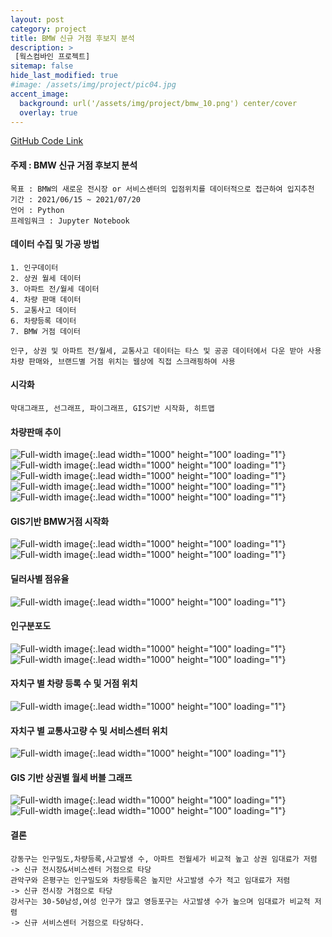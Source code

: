 ```yaml
---
layout: post
category: project
title: BMW 신규 거점 후보지 분석
description: >
 [웍스컴바인 프로젝트]
sitemap: false
hide_last_modified: true
#image: /assets/img/project/pic04.jpg
accent_image: 
  background: url('/assets/img/project/bmw_10.png') center/cover
  overlay: true
---
```

[GitHub Code Link](https://github.com/Kmingx/Acorn-Academy/tree/main/project/01.%EA%B0%9C%EC%9D%B8%ED%94%84%EB%A1%9C%EC%A0%9D%ED%8A%B8)
#### 주제 : BMW 신규 거점 후보지 분석
    목표 : BMW의 새로운 전시장 or 서비스센터의 입점위치를 데이터적으로 접근하여 입지추천 
    기간 : 2021/06/15 ~ 2021/07/20
    언어 : Python
    프레임워크 : Jupyter Notebook

#### 데이터 수집 및 가공 방법
    1. 인구데이터
    2. 상권 월세 데이터
    3. 아파트 전/월세 데이터
    4. 차량 판매 데이터
    5. 교통사고 데이터
    6. 차량등록 데이터
    7. BMW 거점 데이터

    인구, 상권 및 아파트 전/월세, 교통사고 데이터는 타스 및 공공 데이터에서 다운 받아 사용
    차량 판매와, 브랜드별 거점 위치는 웹상에 직접 스크래핑하여 사용

  

#### 시각화
    막대그래프, 선그래프, 파이그래프, GIS기반 시작화, 히트맵

#### 차량판매 추이
![Full-width image](/assets/img/project/bmw_0.png){:.lead width="1000" height="100" loading="1"}
![Full-width image](/assets/img/project/bmw_1.png){:.lead width="1000" height="100" loading="1"}
![Full-width image](/assets/img/project/bmw_2.png){:.lead width="1000" height="100" loading="1"}
![Full-width image](/assets/img/project/bmw_3.png){:.lead width="1000" height="100" loading="1"}
![Full-width image](/assets/img/project/bmw_4.png){:.lead width="1000" height="100" loading="1"}
#### GIS기반  BMW거점 시작화
![Full-width image](/assets/img/project/bmw_5.png){:.lead width="1000" height="100" loading="1"}
![Full-width image](/assets/img/project/bmw_6.png){:.lead width="1000" height="100" loading="1"}
#### 딜러사별 점유율
![Full-width image](/assets/img/project/bmw_7.png){:.lead width="1000" height="100" loading="1"}
#### 인구분포도
![Full-width image](/assets/img/project/bmw_8.png){:.lead width="1000" height="100" loading="1"}
![Full-width image](/assets/img/project/bmw_9.png){:.lead width="1000" height="100" loading="1"}
#### 자치구 별 차량 등록 수 및 거점 위치
![Full-width image](/assets/img/project/bmw_10.png){:.lead width="1000" height="100" loading="1"}
#### 자치구 별 교통사고량 수 및 서비스센터 위치
![Full-width image](/assets/img/project/bmw_11.png){:.lead width="1000" height="100" loading="1"}
#### GIS 기반 상권별 월세 버블 그래프
![Full-width image](/assets/img/project/bmw_13.png){:.lead width="1000" height="100" loading="1"}
![Full-width image](/assets/img/project/bmw_12.png){:.lead width="1000" height="100" loading="1"}

#### 결론
    강동구는 인구밀도,차량등록,사고발생 수, 아파트 전월세가 비교적 높고 상권 임대료가 저렴
    -> 신규 전시장&서비스센터 거점으로 타당   
    관악구와 은평구는 인구밀도와 차량등록은 높지만 사고발생 수가 적고 임대료가 저렴
    -> 신규 전시장 거점으로 타당
    강서구는 30-50남성,여성 인구가 많고 영등포구는 사고발생 수가 높으며 임대료가 비교적 저렴
    -> 신규 서비스센터 거점으로 타당하다.

